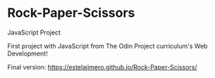 # Rock-Paper-Scissors
JavaScript Project 

First project with JavaScript from The Odin Project curriculum's Web Development!

Final version:
https://estelajimero.github.io/Rock-Paper-Scissors/
